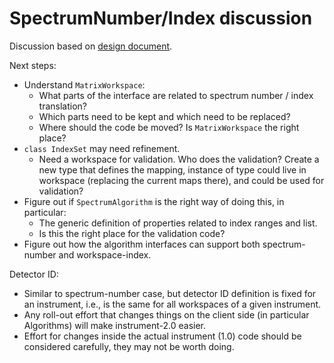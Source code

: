 # SpectrumNumber/Index discussion

Discussion based on [design document](https://github.com/mantidproject/documents/blob/spectrum_number_and_workspace_index_abstraction/Design/spectrum_number_and_workspace_index_abstraction.md).

Next steps:
- Understand `MatrixWorkspace`:
  - What parts of the interface are related to spectrum number / index translation?
  - Which parts need to be kept and which need to be replaced?
  - Where should the code be moved? Is `MatrixWorkspace` the right place?
- `class IndexSet` may need refinement.
  - Need a workspace for validation. Who does the validation? Create a new type that defines the mapping, instance of type could live in workspace (replacing the current maps there), and could be used for validation?
- Figure out if `SpectrumAlgorithm` is the right way of doing this, in particular:
  - The generic definition of properties related to index ranges and list.
  - Is this the right place for the validation code?
- Figure out how the algorithm interfaces can support both spectrum-number and workspace-index.

Detector ID:
- Similar to spectrum-number case, but detector ID definition is fixed for an instrument, i.e., is the same for all workspaces of a given instrument.
- Any roll-out effort that changes things on the client side (in particular Algorithms) will make instrument-2.0 easier.
- Effort for changes inside the actual instrument (1.0) code should be considered carefully, they may not be worth doing.
